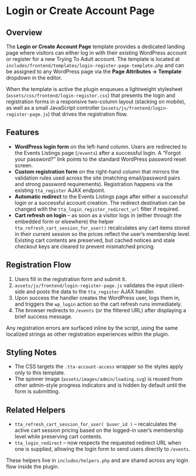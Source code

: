 # Login or Create Account Page

## Overview
The **Login or Create Account Page** template provides a dedicated landing
page where visitors can either log in with their existing WordPress account
or register for a new Trying To Adult account. The template is located at
`includes/frontend/templates/login-register-page-template.php` and can be
assigned to any WordPress page via the **Page Attributes → Template**
dropdown in the editor.

When the template is active the plugin enqueues a lightweight stylesheet
(`assets/css/frontend/login-register.css`) that presents the login and
registration forms in a responsive two-column layout (stacking on mobile),
as well as a small JavaScript controller
(`assets/js/frontend/login-register-page.js`) that drives the registration
flow.

## Features
- **WordPress login form** on the left-hand column. Users are redirected to
  the Events Listings page (`/events`) after a successful login. A “Forgot
your password?” link points to the standard WordPress password reset
screen.
- **Custom registration form** on the right-hand column that mirrors the
  validation rules used across the site (matching email/password pairs and
  strong password requirements). Registration happens via the existing
  `tta_register` AJAX endpoint.
- **Automatic redirect** to the Events Listings page after either a
  successful login or a successful account creation. The redirect
  destination can be changed with the
  `tta_login_register_redirect_url` filter if required.
- **Cart refresh on login** – as soon as a visitor logs in (either through
  the embedded form or elsewhere) the helper
  `tta_refresh_cart_session_for_user()` recalculates any cart items stored in
their current session so the prices reflect the user’s membership level.
  Existing cart contents are preserved, but cached notices and stale
  checkout keys are cleared to prevent mismatched pricing.

## Registration Flow
1. Users fill in the registration form and submit it.
2. `assets/js/frontend/login-register-page.js` validates the input client-
   side and posts the data to the `tta_register` AJAX handler.
3. Upon success the handler creates the WordPress user, logs them in, and
   triggers the `wp_login` action so the cart refresh runs immediately.
4. The browser redirects to `/events` (or the filtered URL) after displaying
   a brief success message.

Any registration errors are surfaced inline by the script, using the same
localized strings as other registration experiences within the plugin.

## Styling Notes
- The CSS targets the `.tta-account-access` wrapper so the styles apply only
  to this template.
- The spinner image (`assets/images/admin/loading.svg`) is reused from other
  admin-style progress indicators and is hidden by default until the form is
  submitting.

## Related Helpers
- `tta_refresh_cart_session_for_user( $user_id )` – recalculates the active
  cart session pricing based on the logged-in user’s membership level while
  preserving cart contents.
- `tta_login_redirect` – now respects the requested redirect URL when one is
  supplied, allowing the login form to send users directly to `/events`.

These helpers live in `includes/helpers.php` and are shared across any login
flow inside the plugin.
